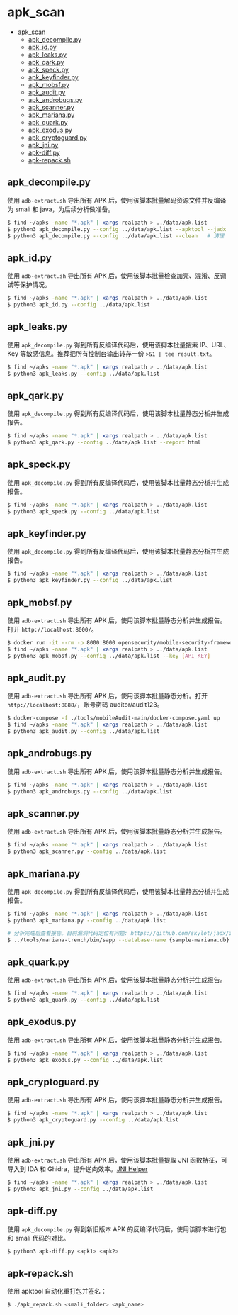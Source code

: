 # apk_scan

- [apk_scan](#apk_scan)
  - [apk_decompile.py](#apk_decompilepy)
  - [apk_id.py](#apk_idpy)
  - [apk_leaks.py](#apk_leakspy)
  - [apk_qark.py](#apk_qarkpy)
  - [apk_speck.py](#apk_speckpy)
  - [apk_keyfinder.py](#apk_keyfinderpy)
  - [apk_mobsf.py](#apk_mobsfpy)
  - [apk_audit.py](#apk_auditpy)
  - [apk_androbugs.py](#apk_androbugspy)
  - [apk_scanner.py](#apk_scannerpy)
  - [apk_mariana.py](#apk_marianapy)
  - [apk_quark.py](#apk_quarkpy)
  - [apk_exodus.py](#apk_exoduspy)
  - [apk_cryptoguard.py](#apk_cryptoguardpy)
  - [apk_jni.py](#apk_jnipy)
  - [apk-diff.py](#apk-diffpy)
  - [apk-repack.sh](#apk-repacksh)

## apk_decompile.py

使用 `adb-extract.sh` 导出所有 APK 后，使用该脚本批量解码资源文件并反编译为 smali 和 java，为后续分析做准备。

```sh
$ find ~/apks -name "*.apk" | xargs realpath > ../data/apk.list
$ python3 apk_decompile.py --config ../data/apk.list --apktool --jadx
$ python3 apk_decompile.py --config ../data/apk.list --clean   # 清理
```

## apk_id.py

使用 `adb-extract.sh` 导出所有 APK 后，使用该脚本批量检查加壳、混淆、反调试等保护情况。

```sh
$ find ~/apks -name "*.apk" | xargs realpath > ../data/apk.list
$ python3 apk_id.py --config ../data/apk.list
```

## apk_leaks.py

使用 `apk_decompile.py` 得到所有反编译代码后，使用该脚本批量搜索 IP、URL、Key 等敏感信息。推荐把所有控制台输出转存一份 `>&1 | tee result.txt`。

```sh
$ find ~/apks -name "*.apk" | xargs realpath > ../data/apk.list
$ python3 apk_leaks.py --config ../data/apk.list
```

## apk_qark.py

使用 `apk_decompile.py` 得到所有反编译代码后，使用该脚本批量静态分析并生成报告。

```sh
$ find ~/apks -name "*.apk" | xargs realpath > ../data/apk.list
$ python3 apk_qark.py --config ../data/apk.list --report html
```

## apk_speck.py

使用 `apk_decompile.py` 得到所有反编译代码后，使用该脚本批量静态分析并生成报告。

```sh
$ find ~/apks -name "*.apk" | xargs realpath > ../data/apk.list
$ python3 apk_speck.py --config ../data/apk.list
```

## apk_keyfinder.py

使用 `apk_decompile.py` 得到所有反编译代码后，使用该脚本批量静态分析并生成报告。

```sh
$ find ~/apks -name "*.apk" | xargs realpath > ../data/apk.list
$ python3 apk_keyfinder.py --config ../data/apk.list
```

## apk_mobsf.py

使用 `adb-extract.sh` 导出所有 APK 后，使用该脚本批量静态分析并生成报告。打开 `http://localhost:8000/`。

```sh
$ docker run -it --rm -p 8000:8000 opensecurity/mobile-security-framework-mobsf
$ find ~/apks -name "*.apk" | xargs realpath > ../data/apk.list
$ python3 apk_mobsf.py --config ../data/apk.list --key [API_KEY]
```

## apk_audit.py

使用 `adb-extract.sh` 导出所有 APK 后，使用该脚本批量静态分析。打开 `http://localhost:8888/`，账号密码 auditor/audit123。

```sh
$ docker-compose -f ./tools/mobileAudit-main/docker-compose.yaml up
$ find ~/apks -name "*.apk" | xargs realpath > ../data/apk.list
$ python3 apk_audit.py --config ../data/apk.list
```

## apk_androbugs.py

使用 `adb-extract.sh` 导出所有 APK 后，使用该脚本批量静态分析并生成报告。

```sh
$ find ~/apks -name "*.apk" | xargs realpath > ../data/apk.list
$ python3 apk_androbugs.py --config ../data/apk.list
```

## apk_scanner.py

使用 `adb-extract.sh` 导出所有 APK 后，使用该脚本批量静态分析并生成报告。

```sh
$ find ~/apks -name "*.apk" | xargs realpath > ../data/apk.list
$ python3 apk_scanner.py --config ../data/apk.list
```

## apk_mariana.py

使用 `apk_decompile.py` 得到所有反编译代码后，使用该脚本批量静态分析并生成报告。

```sh
$ find ~/apks -name "*.apk" | xargs realpath > ../data/apk.list
$ python3 apk_mariana.py --config ../data/apk.list

# 分析完成后查看报告。目前漏洞代码定位有问题: https://github.com/skylot/jadx/issues/476
$ ../tools/mariana-trench/bin/sapp --database-name {sample-mariana.db} server --source-directory {jadx_java/sources}
```

## apk_quark.py

使用 `adb-extract.sh` 导出所有 APK 后，使用该脚本批量静态分析并生成报告。

```sh
$ find ~/apks -name "*.apk" | xargs realpath > ../data/apk.list
$ python3 apk_quark.py --config ../data/apk.list
```

## apk_exodus.py

使用 `adb-extract.sh` 导出所有 APK 后，使用该脚本批量静态分析并生成报告。

```sh
$ find ~/apks -name "*.apk" | xargs realpath > ../data/apk.list
$ python3 apk_exodus.py --config ../data/apk.list
```

## apk_cryptoguard.py

使用 `adb-extract.sh` 导出所有 APK 后，使用该脚本批量静态分析并生成报告。

```sh
$ find ~/apks -name "*.apk" | xargs realpath > ../data/apk.list
$ python3 apk_cryptoguard.py --config ../data/apk.list
```

## apk_jni.py

使用 `adb-extract.sh` 导出所有 APK 后，使用该脚本批量提取 JNI 函数特征，可导入到 IDA 和 Ghidra，提升逆向效率。[JNI Helper](https://github.com/evilpan/jni_helper)

```sh
$ find ~/apks -name "*.apk" | xargs realpath > ../data/apk.list
$ python3 apk_jni.py --config ../data/apk.list
```

## apk-diff.py

使用 `apk_decompile.py` 得到新旧版本 APK 的反编译代码后，使用该脚本进行包和 smali 代码的对比。

```sh
$ python3 apk-diff.py <apk1> <apk2>
```

## apk-repack.sh

使用 apktool 自动化重打包并签名：

```sh
$ ./apk_repack.sh <smali_folder> <apk_name>
```
